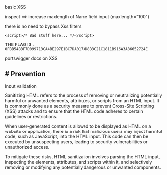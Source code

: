 
basic XSS

inspect ==> increase maxlength of Name field input (maxlength="100")

there is no need to bypass Xss filters

`<script>/* Bad stuff here... */</script>`

THE FLAG IS : `0FBB54BBF7D099713CA4BE297E1BC7DA0173D8B3C21C1811B916A3A86652724E`

portswigger docs on XSS

## # Prevention

Input validation

Sanitizing HTML refers to the process of removing or neutralizing potentially harmful or unwanted elements, attributes, or scripts from an HTML input. It is commonly done as a security measure to prevent Cross-Site Scripting (XSS) attacks and to ensure that the HTML code adheres to certain guidelines or restrictions.

When user-generated content is allowed to be displayed as HTML on a website or application, there is a risk that malicious users may inject harmful code, such as JavaScript, into the HTML input. This code can then be executed by unsuspecting users, leading to security vulnerabilities or unauthorized access.

To mitigate these risks, HTML sanitization involves parsing the HTML input, inspecting the elements, attributes, and scripts within it, and selectively removing or modifying any potentially dangerous or unwanted components.